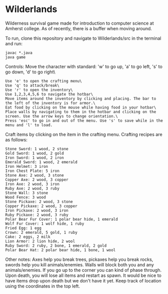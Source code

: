 # Wilderlands
Wilderness survival game made for introduction to computer science at Amherst college. As of recently, there is a buffer when moving around. 

To run, clone this repository and navigate to Wilderlands/src in the terminal and run:

```
javac *.java
java game
```

Controls:
Move the character with standard: 'w' to go up, 'a' to go left, 's' to go down, 'd' to go right\
```
Use 'e' to open the crafting menu\
Use 'q' to attack/break\
Use 'r' to open the inventory\
Use 1,2,3,4,5,6 to navigate the hotbar\
Move items around the inventory by clicking and placing. The bar to the left of the inventory is for armor.\
Eat food by clicking on the mouse while having food in your hotbar\
Place walls by navigating to them in the hotbar and clicking on the screen. Use the arrow keys to change orientation.\
Press 'esc' to go in and out of the menu. Use 's' to save while in the menu and 'l' to load.
```

Craft items by clicking on the item in the crafting menu. Crafting recipes are as follows:
```
Stone Sword: 1 wood, 2 stone
Gold Sword: 1 wood, 2 gold
Iron Sword: 1 wood, 2 iron
Emerald Sword: 1 wood, 2 emerald
Iron Helmet: 3 iron
Iron Chest Plate: 5 iron
Stone Axe: 2 wood, 3 stone
Copper Axe: 2 wood, 3 copper
Iron Axe: 2 wood, 3 iron
Ruby Axe: 2 wood, 3 ruby
Stone Wall: 3 stone
Wood Fence: 3 wood
Stone Pickaxe: 2 wood, 3 stone
Copper Pickaxe: 2 wood, 3 copper
Iron Pickaxe: 2 wood, 3 iron
Ruby Pickaxe: 2 wood, 3 ruby
Polar Bear Fur Cover: 1 polar bear hide, 1 emerald
Wolf Fur Cover: 1 wolf hide, 1 ruby
Fried Egg: 1 egg
Crown: 2 emerald, 5 gold, 1 ruby
Cake: 2 eggs, 2 milk
Lion Armor: 2 lion hide, 2 wool
Ruby Sword: 2 ruby, 2 bone, 1 emerald, 2 gold
Polar Bear Hat: 2 polar bear hide, 1 bone, 1 wool
```

Other notes:
Axes help you break trees, pickaxes help you break rocks, swords help you kill animals/enemies.
Walls will block both you and any animals/enemies. If you go up to the corner you can kind of phase through.
Upon death, you will lose all items and restart as spawn. It would be nice to have items drop upon death but we don't have it yet.
Keep track of location using the coordinates in the top left.
